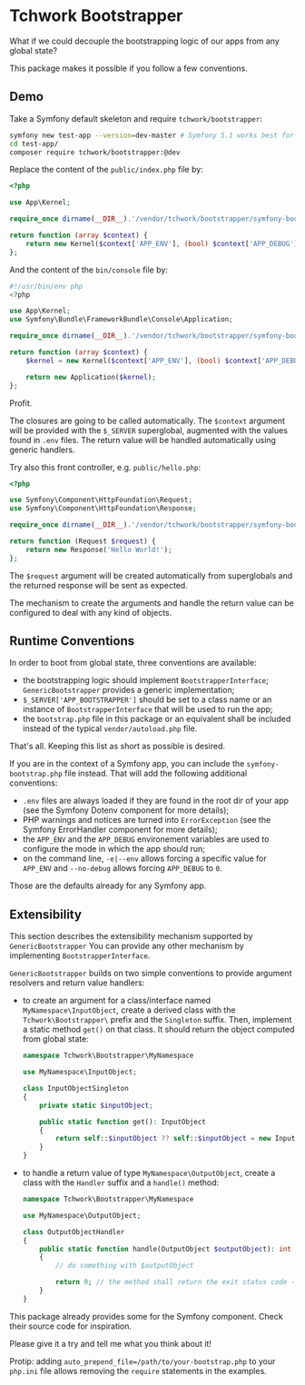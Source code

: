 Tchwork Bootstrapper
====================

What if we could decouple the bootstrapping logic of our apps from any global state?

This package makes it possible if you follow a few conventions.

Demo
----

Take a Symfony default skeleton and require `tchwork/bootstrapper`:
```sh
symfony new test-app --version=dev-master # Symfony 5.1 works best for the example
cd test-app/
composer require tchwork/bootstrapper:@dev
```

Replace the content of the `public/index.php` file by:
```php
<?php

use App\Kernel;

require_once dirname(__DIR__).'/vendor/tchwork/bootstrapper/symfony-bootstrap.php';

return function (array $context) {
    return new Kernel($context['APP_ENV'], (bool) $context['APP_DEBUG']);
};
```

And the content of the `bin/console` file by:
```php
#!/usr/bin/env php
<?php

use App\Kernel;
use Symfony\Bundle\FrameworkBundle\Console\Application;

require_once dirname(__DIR__).'/vendor/tchwork/bootstrapper/symfony-bootstrap.php';

return function (array $context) {
    $kernel = new Kernel($context['APP_ENV'], (bool) $context['APP_DEBUG']);

    return new Application($kernel);
};
```

Profit.

The closures are going to be called automatically.
The `$context` argument will be provided with the `$_SERVER` superglobal, augmented with the values found in `.env` files.
The return value will be handled automatically using generic handlers.

Try also this front controller, e.g. `public/hello.php`:
```php
<?php

use Symfony\Component\HttpFoundation\Request;
use Symfony\Component\HttpFoundation\Response;

require_once dirname(__DIR__).'/vendor/tchwork/bootstrapper/symfony-bootstrap.php';

return function (Request $request) {
    return new Response('Hello World!');
};
```

The `$request` argument will be created automatically from superglobals and the returned response will be sent as expected.

The mechanism to create the arguments and handle the return value can be configured to deal with any kind of objects.

Runtime Conventions
-------------------

In order to boot from global state, three conventions are available:

 - the bootstrapping logic should implement `BootstrapperInterface`; `GenericBootstrapper` provides a generic implementation;
 - `$_SERVER['APP_BOOTSTRAPPER']` should be set to a class name or an instance of `BootstrapperInterface` that will be used to run the app;
 - the `bootstrap.php` file in this package or an equivalent shall be included instead of the typical `vendor/autoload.php` file.

That's all. Keeping this list as short as possible is desired.

If you are in the context of a Symfony app, you can include the `symfony-bootstrap.php` file instead.
That will add the following additional conventions:

 - `.env` files are always loaded if they are found in the root dir of your app (see the Symfony Dotenv component for more details);
 - PHP warnings and notices are turned into `ErrorException` (see the Symfony ErrorHandler component for more details);
 - the `APP_ENV` and the `APP_DEBUG` environement variables are used to configure the mode in which the app should run;
 - on the command line, `-e|--env` allows forcing a specific value for `APP_ENV` and `--no-debug` allows forcing `APP_DEBUG` to `0`.

Those are the defaults already for any Symfony app.

Extensibility
-------------

This section describes the extensibility mechanism supported by `GenericBootstrapper`
You can provide any other mechanism by implementing `BootstrapperInterface`.

`GenericBootstrapper` builds on two simple conventions to provide argument resolvers and return value handlers:

 - to create an argument for a class/interface named `MyNamespace\InputObject`,
   create a derived class with the `Tchwork\Bootstrapper\` prefix and the `Singleton` suffix.
   Then, implement a static method `get()` on that class. It should return the object computed from global state:
   ```php
   namespace Tchwork\Bootstrapper\MyNamespace

   use MyNamespace\InputObject;

   class InputObjectSingleton
   {
       private static $inputObject;

       public static function get(): InputObject
       {
           return self::$inputObject ?? self::$inputObject = new InputObject();
       }
   }
   ```

 - to handle a return value of type `MyNamespace\OutputObject`, create a class with the `Handler` suffix and a `handle()` method:
   ```php
   namespace Tchwork\Bootstrapper\MyNamespace

   use MyNamespace\OutputObject;

   class OutputObjectHandler
   {
       public static function handle(OutputObject $outputObject): int
       {
           // do something with $outputObject

           return 0; // the method shall return the exit status code - 0 means successfull
       }
   }
   ```

This package already provides some for the Symfony component.
Check their source code for inspiration.

Please give it a try and tell me what you think about it!

Protip: adding `auto_prepend_file=/path/to/your-bootstrap.php` to your `php.ini` file allows removing the `require` statements in the examples.
